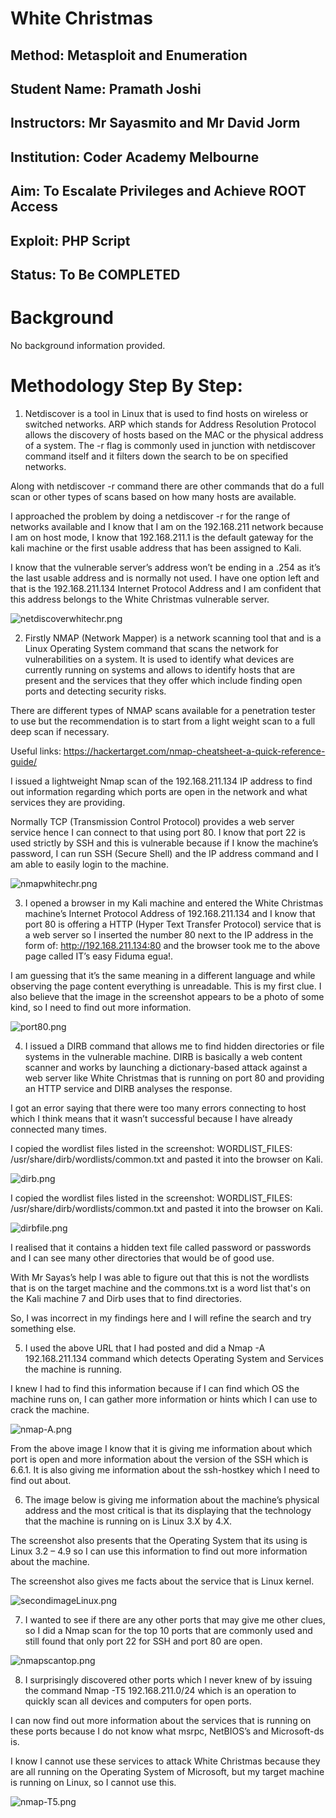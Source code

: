 #  White Christmas
## Method: **Metasploit and Enumeration**
## Student Name: **Pramath Joshi**
## Instructors: **Mr Sayasmito and Mr David Jorm**
## Institution: **Coder Academy Melbourne**
## Aim: **To Escalate Privileges and Achieve ROOT Access**
## Exploit: **PHP Script**
## Status: **To Be COMPLETED**

# Background

No background information provided. 

# Methodology Step By Step:

1. Netdiscover is a tool in Linux that is used to find hosts on wireless or switched networks. ARP which stands for Address Resolution Protocol allows the discovery of hosts based on the MAC or the physical address of a system. The -r flag is commonly used in junction with netdiscover command itself and it filters down the search to be on specified networks.

 Along with netdiscover -r command there are other commands that do a full scan or other types of scans based on how many hosts are available. 


I approached the problem by doing a netdiscover -r for the range of networks available and I know that I am on the 192.168.211 network because I am on host mode, I know that 192.168.211.1 is the default gateway for the kali machine or the first usable address that has been assigned to Kali. 

I know that the vulnerable server’s address won’t be ending in a .254 as it’s the last usable address and is normally not used. I have one option left and that is the 192.168.211.134 Internet Protocol Address and I am confident that this address belongs to the White Christmas vulnerable server.


![netdiscoverwhitechr.png](./Images/netdiscoverwhitechr.png)

2. Firstly NMAP (Network Mapper) is a network scanning tool that and is a Linux Operating System command that scans the network for vulnerabilities on a system. It is used to identify what devices are currently running on systems and allows to identify hosts that are present and the services that they offer which include finding open ports and detecting security risks. 

There are different types of NMAP scans available for a penetration tester to use but the recommendation is to start from a light weight scan to a full deep scan if necessary.

Useful links: https://hackertarget.com/nmap-cheatsheet-a-quick-reference-guide/ 

I issued a lightweight Nmap scan of the 192.168.211.134 IP address to find out information regarding which ports are open in the network and what services they are providing. 

Normally TCP (Transmission Control Protocol) provides a web server service hence I can connect to that using port 80. I know that port 22 is used strictly by SSH and this is vulnerable because if I know the machine’s password, I can run SSH (Secure Shell) and the IP address command and I am able to easily login to the machine. 

![nmapwhitechr.png](./Images/nmapwhitechr.png)

3. I opened a browser in my Kali machine and entered the White Christmas machine’s Internet Protocol Address of 192.168.211.134 and I know that port 80 is offering a HTTP (Hyper Text Transfer Protocol) service that is a web server so I inserted the number 80 next to the IP address in the form of: http://192.168.211.134:80 and the browser took me to the above page called IT’s easy Fiduma egua!. 

I am guessing that it’s the same meaning in a different language and while observing the page content everything is unreadable. This is my first clue. I also believe that the image in the screenshot appears to be a photo of some kind, so I need to find out more information. 

![port80.png](./Images/port80.png)


4. I issued a DIRB command that allows me to find hidden directories or file systems in the vulnerable machine. DIRB is basically a web content scanner and works by launching a dictionary-based attack against a web server like White Christmas that is running on port 80 and providing an HTTP service and DIRB analyses the response.

 I got an error saying that there were too many errors connecting to host which I think means that it wasn’t successful because I have already connected many times. 

I copied the wordlist files listed in the screenshot: WORDLIST_FILES: /usr/share/dirb/wordlists/common.txt and pasted it into the browser on Kali.


![dirb.png](./Images/dirb.png)

I copied the wordlist files listed in the screenshot: WORDLIST_FILES: /usr/share/dirb/wordlists/common.txt and pasted it into the browser on Kali.

![dirbfile.png](./Images/dirbfile.png)

I realised that it contains a hidden text file called password or passwords and I can see many other directories that would be of good use. 

With Mr Sayas’s help I was able to figure out that this is not the wordlists that is on the target machine and the commons.txt is a word list that's on the Kali machine 7 and Dirb uses that to find directories. 

So, I was incorrect in my findings here and I will refine the search and try something else. 

5. I used the above URL that I had posted and did a Nmap -A 192.168.211.134 command which detects Operating System and Services the machine is running. 

I knew I had to find this information because if I can find which OS the machine runs on, I can gather more information or hints which I can use to crack the machine. 

![nmap-A.png](./Images/nmap-A.png)

 From the above image I know that it is giving me information about which port is open and more information about the version of the SSH which is 6.6.1. It is also giving me information about the ssh-hostkey which I need to find out about. 


 6. The image below is giving me information about the machine’s physical address and the most critical is that its displaying that the technology that the machine is running on is Linux 3.X by 4.X. 
 
 The screenshot also presents that the Operating System that its using is Linux 3.2 – 4.9 so I can use this information to find out more information about the machine. 
 
 The screenshot also gives me facts about the service that is Linux kernel.
 
 ![secondimageLinux.png](./Images/secondimageLinux.png)


 7. I wanted to see if there are any other ports that may give me other clues, so I did a Nmap scan for the top 10 ports that are commonly used and still found that only port 22 for SSH and port 80 are open. 

 ![nmapscantop.png](./Images/nmapscantop.png)

 8. I surprisingly discovered other ports which I never knew of by issuing the command Nmap -T5 192.168.211.0/24 which is an operation to quickly scan all devices and computers for open ports. 
 
 I can now find out more information about the services that is running on these ports because I do not know what msrpc, NetBIOS’s and Microsoft-ds is. 
 
 I know I cannot use these services to attack White Christmas because they are all running on the Operating System of Microsoft, but my target machine is running on Linux, so I cannot use this.

 ![nmap-T5.png](./Images/nmap-T5.png)

 











